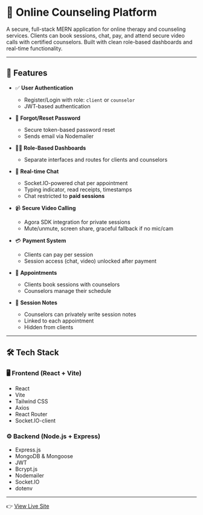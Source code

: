 # 🧠 Online Counseling Platform

A secure, full-stack MERN application for online therapy and counseling services. Clients can book sessions, chat, pay, and attend secure video calls with certified counselors. Built with clean role-based dashboards and real-time functionality.

---

## 🚀 Features

- ✅ **User Authentication**
  - Register/Login with role: `client` or `counselor`
  - JWT-based authentication

- 🔐 **Forgot/Reset Password**
  - Secure token-based password reset
  - Sends email via Nodemailer

- 🧑‍⚕️ **Role-Based Dashboards**
  - Separate interfaces and routes for clients and counselors

- 💬 **Real-time Chat**
  - Socket.IO-powered chat per appointment
  - Typing indicator, read receipts, timestamps
  - Chat restricted to **paid sessions**

- 📹 **Secure Video Calling**
  - Agora SDK integration for private sessions
  - Mute/unmute, screen share, graceful fallback if no mic/cam

- 💳 **Payment System**
  - Clients can pay per session
  - Session access (chat, video) unlocked after payment

- 📅 **Appointments**
  - Clients book sessions with counselors
  - Counselors manage their schedule

- 📝 **Session Notes**
  - Counselors can privately write session notes
  - Linked to each appointment
  - Hidden from clients

---

## 🛠 Tech Stack

### 🖥️ Frontend (React + Vite)

- React
- Vite
- Tailwind CSS
- Axios
- React Router
- Socket.IO-client

### ⚙️ Backend (Node.js + Express)

- Express.js
- MongoDB & Mongoose
- JWT
- Bcrypt.js
- Nodemailer
- Socket.IO
- dotenv

---

👉 [View Live Site](https://wellmindcounseling.netlify.app/)


